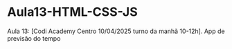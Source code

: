 # Aula13-HTML-CSS-JS
Aula 13: [Codi Academy Centro 10/04/2025 turno da manhã 10-12h]. App de previsão do tempo

